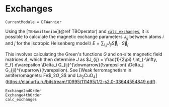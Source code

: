 # Exchanges
```@meta
CurrentModule = DFWannier
```
Using the [`TBHamiltonian`](@ref TBOperator) and [`calc_exchanges`](@ref), it is possible to calculate the magnetic exchange parameters $J_{ij}$ between atoms $i$ and $j$ for the isotropic Heisenberg model:\\
$E = \sum_{i,j} J_{ij} \overrightarrow{S}_i \cdot \overrightarrow{S}_j$

This involves calculating the Green's functions $G$ and on-site magnetic field matrices $\Delta$, which then determine $J$ as
$J_{ij} = \frac{1}{2\pi} \int_{-\infty, E_f} d\varepsilon \Delta_i G_{ij}^{\downarrow}(\varepsilon) \Delta_j G_{ji}^{\uparrow}(\varepsilon).
See [Weak ferromagnetism in antiferromagnets: Fe$_2$O$_3$ and La$_2$CuO$_4$](https://elar.urfu.ru/bitstream/10995/111495/1/2-s2.0-33644554849.pdf).

```@docs
Exchange2ndOrder
Exchange4thOrder
calc_exchanges
```
